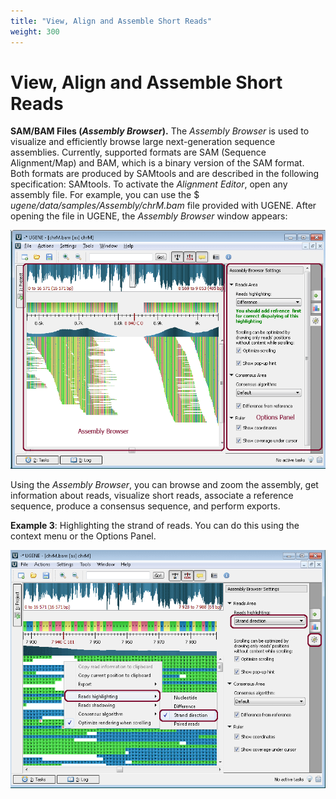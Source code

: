 ```yaml
---
title: "View, Align and Assemble Short Reads"
weight: 300
---
```


# View, Align and Assemble Short Reads

**SAM/BAM Files (_Assembly Browser_).** The _Assembly Browser_ is used to visualize and efficiently browse large
next-generation sequence assemblies. Currently, supported formats are SAM (Sequence Alignment/Map) and BAM, which is a
binary version of the SAM format. Both formats are produced by SAMtools and are described in the following
specification: SAMtools. To activate the _Alignment Editor_, open any assembly file. For example, you can use the $
_ugene/data/samples/Assembly/chrM.bam_ file provided with UGENE. After opening the file in UGENE, the _Assembly Browser_
window appears:

![](/images/2883702/3080204.gif)

Using the _Assembly Browser_, you can browse and zoom the assembly, get information about reads, visualize short reads,
associate a reference sequence, produce a consensus sequence, and perform exports.

**Example 3**: Highlighting the strand of reads. You can do this using the context menu or the Options Panel.

![](/images/2883702/3080205.gif)

